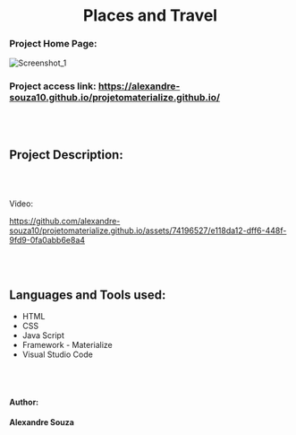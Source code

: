 <h1 align="center"> Places and Travel </h1> 


### Project Home Page: 

![Screenshot_1](https://github.com/alexandre-souza10/projetomaterialize.github.io/assets/74196527/1c322353-9736-4d16-9d3f-f063b3c84287)

### Project access link: https://alexandre-souza10.github.io/projetomaterialize.github.io/
<br></br>

## Project Description:


<br></br>

 Video:
 
https://github.com/alexandre-souza10/projetomaterialize.github.io/assets/74196527/e118da12-dff6-448f-9fd9-0fa0abb6e8a4

<br></br>

## Languages ​​and Tools used:
- HTML
- CSS
- Java Script
- Framework - Materialize
- Visual Studio Code

<br></br>

#### Author: 
**Alexandre Souza**
